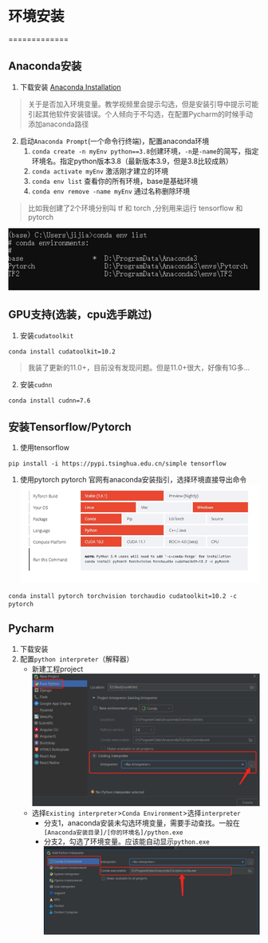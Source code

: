 # 环境安装
=============

## Anaconda安装
1. 下载安装 [Anaconda Installation](https://docs.anaconda.com/anaconda/install/)
>关于是否加入环境变量。教学视频里会提示勾选，但是安装引导中提示可能引起其他软件安装错误。个人倾向于不勾选，在配置Pycharm的时候手动添加anaconda路径

2. 启动`Anaconda Prompt`(一个命令行终端)，配置anaconda环境
    1. `conda create -n myEnv python==3.8`创建环境，`-n`是`-name`的简写，指定环境名。指定python版本3.8（最新版本3.9，但是3.8比较成熟）
    2. `conda activate myEnv` 激活刚才建立的环境
    3. `conda env list` 查看你的所有环境，base是基础环境
    4. `conda env remove -name myEnv` 通过名称删除环境
>比如我创建了2个环境分别叫 tf 和 torch ,分别用来运行 tensorflow 和 pytorch

![conda_env](assets/1618627745623.jpg)

## GPU支持(选装，cpu选手跳过)
1. 安装`cudatoolkit`
```
conda install cudatoolkit=10.2
```
>我装了更新的11.0+，目前没有发现问题。但是11.0+很大，好像有1G多...
2. 安装`cudnn`
```
conda install cudnn=7.6
```

## 安装Tensorflow/Pytorch
1. 使用tensorflow
```
pip install -i https://pypi.tsinghua.edu.cn/simple tensorflow
```
1. 使用pytorch
pytorch 官网有anaconda安装指引，选择环境直接导出命令
![pytorch install](assets/1618631817424.jpg)
```
conda install pytorch torchvision torchaudio cudatoolkit=10.2 -c pytorch
```

## Pycharm
1. 下载安装
2. 配置`python interpreter`（解释器）
    + 新建工程project
    ![new project](assets/1618630658350.jpg)
    + 选择`Existing interpreter`>`Conda Environment`>选择`interpreter`
        + 分支1，anaconda安装未勾选环境变量，需要手动查找。一般在`[Anaconda安装目录]/[你的环境名]/python.exe`
        + 分支2，勾选了环境变量。应该能自动显示`python.exe`
    ![conda path](assets/1618630726124.jpg)
